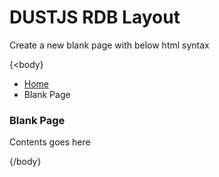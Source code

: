 # DUSTJS RDB Layout
Create a new blank page with below html syntax 

{<body}
<div class="main-container container" id="main-container"><!-- main-container container -->
	<div class="main-content">
		<div class="main-content-inner">
			<div class="breadcrumbs" id="breadcrumbs">
				<ul class="breadcrumb">
					<li>
						<i class="ace-icon fa fa-home home-icon"></i>
						<a href="#">Home</a>
					</li>
					<li class="active">Blank Page</li>
				</ul><!-- /.breadcrumb -->
			</div>
			<div class="page-content">						
				<div class="row">
					<div class="col-xs-12">
					  <h3>Blank Page</h3>
					  <p>Contents goes here</p>
					</div><!-- /.col -->
				</div><!-- /.row -->
			</div><!-- /.page-content -->
		</div>
	</div><!-- /.main-content -->
	</div><!-- /.main-container -->
{/body}
